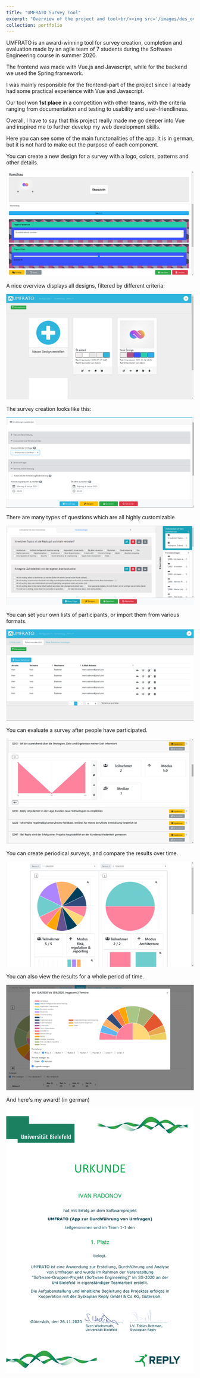```yaml
---
title: "UMFRATO Survey Tool"
excerpt: "Overview of the project and tool<br/><img src='/images/des_over.png'>"
collection: portfolio
---
```


UMFRATO is an award-winning tool for survey creation, completion and evaluation made by an agile team of 7 students during the Software Engineering course in summer 2020.

The frontend was made with Vue.js and Javascript, while for the backend we used the Spring framework.

I was mainly responsible for the frontend-part of the project since I already had some practical experience with Vue and Javascript.

Our tool won <b>1st place</b> in a competition with other teams, with the criteria ranging from documentation and testing to usability and user-friendliness.

Overall,  I have to say that this project really made me go deeper into Vue and inspired me to further develop my web development skills.

Here you can see some of the main functonalities of the app. It is in german, but it is not hard to make out the purpose of each component.

You can create a new design for a survey with a logo, colors, patterns and other details.

<img src='/images/des_cr.png'>

A nice overview displays all designs, filtered by different criteria:

<img src='/images/des_over.png'>

The survey creation looks like this:

<img src='/images/surv_cr.png'>

There are many types of questions which are all highly customizable

<img src='/images/surv.png'>

You can set your own lists of participants, or import them from various formats.

<img src='/images/part.png'>

You can evaluate a survey after people have participated.

<img src='/images/eval.png'>

You can create periodical surveys, and compare the results over time.

<img src='/images/comp.png'>

You can also view the results for a whole period of time.

<img src='/images/ts.png'>

And here's my award! (in german)

<img src='/images/award.png'>
